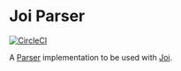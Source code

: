 # Joi Parser

[![CircleCI](https://circleci.com/gh/thomazmz/joi-parser.svg?branch=main&style=svg)](https://app.circleci.com/pipelines/github/thomazmz/joi-parser)

A [Parser](https://github.com/thomazmz/core-context/blob/main/src/parser/parser.ts) implementation to be used with [Joi](https://www.npmjs.com/package/joi).
